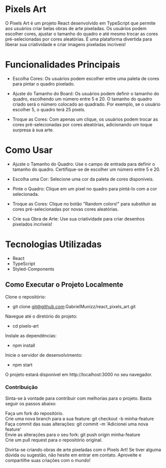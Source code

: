 # Pixels Art
O Pixels Art é um projeto React desenvolvido em TypeScript que permite aos usuários criar belas obras de arte pixeladas. Os usuários podem escolher cores, ajustar o tamanho do quadro e até mesmo trocar as cores pré-selecionadas por cores aleatórias. É uma plataforma divertida para liberar sua criatividade e criar imagens pixeladas incríveis!

# Funcionalidades Principais
- Escolha Cores: Os usuários podem escolher entre uma paleta de cores para pintar o quadro pixelado.

- Ajuste do Tamanho do Board: Os usuários podem definir o tamanho do quadro, escolhendo um número entre 5 e 20. O tamanho do quadro criado será o número colocado ao quadrado. Por exemplo, se o usuário escolher 5, o quadro terá 25 pixels.

- Troque as Cores: Com apenas um clique, os usuários podem trocar as cores pré-selecionadas por cores aleatórias, adicionando um toque surpresa à sua arte.

# Como Usar

- Ajuste o Tamanho do Quadro: Use o campo de entrada para definir o tamanho do quadro. Certifique-se de escolher um número entre 5 e 20.

- Escolha uma Cor: Selecione uma cor da paleta de cores disponíveis.

- Pinte o Quadro: Clique em um pixel no quadro para pintá-lo com a cor selecionada.

- Troque as Cores: Clique no botão "Random colors!" para substituir as cores pré-selecionadas por novas cores aleatórias.

- Crie sua Obra de Arte: Use sua criatividade para criar desenhos pixelados incríveis!

# Tecnologias Utilizadas
- React
- TypeScript
- Styled-Components


## Como Executar o Projeto Localmente
Clone o repositório:

- git clone git@github.com:GabrielMunizz/react_pixels_art.git <br>

Navegue até o diretório do projeto:
- cd pixels-art <br>

Instale as dependências:
- npm install <br>

Inicie o servidor de desenvolvimento:
- npm start <br>

O projeto estará disponível em http://localhost:3000 no seu navegador.

### Contribuição
Sinta-se à vontade para contribuir com melhorias para o projeto. Basta seguir os passos abaixo:

Faça um fork do repositório. <br>
Crie uma nova branch para a sua feature: git checkout -b minha-feature <br>
Faça commit das suas alterações: git commit -m 'Adicionei uma nova feature' <br>
Envie as alterações para o seu fork: git push origin minha-feature <br>
Crie um pull request para o repositório original. <br>

Divirta-se criando obras de arte pixeladas com o Pixels Art! Se tiver alguma dúvida ou sugestão, não hesite em entrar em contato. Aproveite e compartilhe suas criações com o mundo!